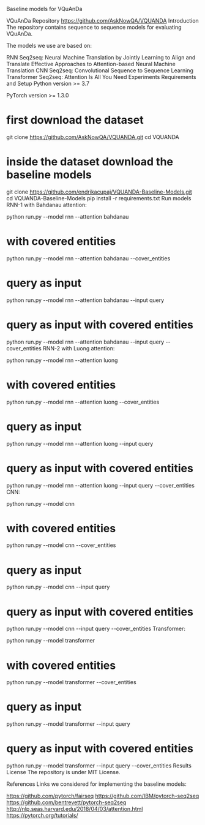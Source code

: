 Baseline models for VQuAnDa

VQuAnDa Repository
https://github.com/AskNowQA/VQUANDA
Introduction
The repository contains sequence to sequence models for evaluating VQuAnDa.

The models we use are based on:

RNN Seq2seq:
Neural Machine Translation by Jointly Learning to Align and Translate
Effective Approaches to Attention-based Neural Machine Translation
CNN Seq2seq:
Convolutional Sequence to Sequence Learning
Transformer Seq2seq:
Attention Is All You Need
Experiments
Requirements and Setup
Python version >= 3.7

PyTorch version >= 1.3.0

# first download the dataset
git clone https://github.com/AskNowQA/VQUANDA.git
cd VQUANDA
# inside the dataset download the baseline models
git clone https://github.com/endrikacupaj/VQUANDA-Baseline-Models.git
cd VQUANDA-Baseline-Models
pip install -r requirements.txt
Run models
RNN-1 with Bahdanau attention:

python run.py --model rnn --attention bahdanau
# with covered entities
python run.py --model rnn --attention bahdanau --cover_entities
# query as input
python run.py --model rnn --attention bahdanau --input query
# query as input with covered entities
python run.py --model rnn --attention bahdanau --input query --cover_entities
RNN-2 with Luong attention:

python run.py --model rnn --attention luong
# with covered entities
python run.py --model rnn --attention luong --cover_entities
# query as input
python run.py --model rnn --attention luong --input query
# query as input with covered entities
python run.py --model rnn --attention luong --input query --cover_entities
CNN:

python run.py --model cnn
# with covered entities
python run.py --model cnn --cover_entities
# query as input
python run.py --model cnn --input query
# query as input with covered entities
python run.py --model cnn --input query --cover_entities
Transformer:

python run.py --model transformer
# with covered entities
python run.py --model transformer --cover_entities
# query as input
python run.py --model transformer --input query
# query as input with covered entities
python run.py --model transformer --input query --cover_entities
Results
License
The repository is under MIT License.

References
Links we considered for implementing the baseline models:

https://github.com/pytorch/fairseq
https://github.com/IBM/pytorch-seq2seq
https://github.com/bentrevett/pytorch-seq2seq
http://nlp.seas.harvard.edu/2018/04/03/attention.html
https://pytorch.org/tutorials/
